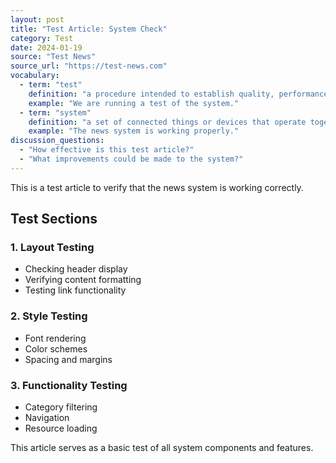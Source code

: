 ```yaml
---
layout: post
title: "Test Article: System Check"
category: Test
date: 2024-01-19
source: "Test News"
source_url: "https://test-news.com"
vocabulary:
  - term: "test"
    definition: "a procedure intended to establish quality, performance, or reliability"
    example: "We are running a test of the system."
  - term: "system"
    definition: "a set of connected things or devices that operate together"
    example: "The news system is working properly."
discussion_questions:
  - "How effective is this test article?"
  - "What improvements could be made to the system?"
---
```


This is a test article to verify that the news system is working correctly.

## Test Sections

### 1. Layout Testing
- Checking header display
- Verifying content formatting
- Testing link functionality

### 2. Style Testing
- Font rendering
- Color schemes
- Spacing and margins

### 3. Functionality Testing
- Category filtering
- Navigation
- Resource loading

This article serves as a basic test of all system components and features.
